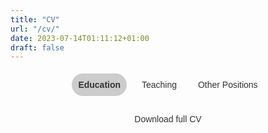 ```yaml
---
title: "CV"
url: "/cv/"
date: 2023-07-14T01:11:12+01:00
draft: false
---
```


<script src="https://code.jquery.com/jquery-3.6.0.min.js"></script>
<script>
$(document).ready(function() {
  $(".tab_content").hide();
  $(".tabs li:first").addClass("active").show();
  $(".tab_content:first").show();

  $(".tabs li").click(function() {
    $(".tabs li").removeClass("active");
    $(this).addClass("active");
    $(".tab_content").hide();

    var activeTab = $(this).find("a").attr("href");
    $(activeTab).fadeIn();
    return false;
  });
});
</script>

<style>
@import url('https://fonts.googleapis.com/css2?family=Source+Sans+3&display=swap');

.tabs {
  list-style-type: none;
  margin: 0;
  padding: 0;
  text-align: center;
  font-family: 'Source Sans 3', sans-serif;
}

.tabs li {
  display: inline-block;
  margin: 5px;
}

.tabs li a {
  display: block;
  padding: 10px;
  background-color: transparent;
  color: #333;
  text-decoration: none;
  border-radius: 50px;
}

.tabs li a:hover, .tabs li.active a {
  background-color: #ccc;
  font-weight: bold;
}

.tab_content {
  display: none;
  padding: 20px;
  background-color: transparent;
}

.education-item {
  margin-bottom: 20px;
  padding: 20px;
  border: 1px solid #ccc;
  border-radius: 5px;
  font-family: 'Source Sans 3', sans-serif;
  background: transparent;
  position: relative;
}

.education-header {
  display: flex;
  align-items: center;
  margin-bottom: 10px;
}

.education-header img {
  width: 100px;
  height: 100px;
  margin-right: 20px;
}

.education-header div {
  display: flex;
  flex-direction: column;
  justify-content: space-between;
}

.education-item h3 {
  font-size: 20px;
  font-weight: bold;
  margin: 0;
  padding: 0;
  line-height: 1;
}

.education-item p {
  margin: -10;
  padding: 0;
  line-height: 1;
}

.download-button {
  display: block;
  width: 200px;
  margin: 0 auto;
  text-align: center;
  padding: 10px;
  border-radius: 20px;
  background-color: transparent;
  color: #333;
  text-decoration: none;
  font-family: 'Source Sans 3', sans-serif;
}

.download-button:hover {
  background-color: #333;
}
</style>

<ul class="tabs">
  <li class="active"><a href="#education">Education</a></li>
  <li><a href="#teaching">Teaching</a></li>
  <li><a href="#other_positions">Other Positions</a></li>
</ul>

<div class="tab_container">

<div id="education" class="tab_content">

  <div class="education-item">
    <div class="education-header">
      <img src="https://upload.wikimedia.org/wikipedia/commons/thumb/4/47/RS9327_LBS_Standard_Logo_RGB_AW-hpr.jpg/1920px-RS9327_LBS_Standard_Logo_RGB_AW-hpr.jpg" alt="London Business School Logo">
      <div>
        <h3>London Business School</h3>
        <p>PhD in Economics</p>
        <p>2022 - Current</p>
        <p>Supervisor: Paolo Surico</p>
      </div>
    </div>
  </div>

  <div class="education-item">
    <div class="education-header">
      <img src="https://upload.wikimedia.org/wikipedia/commons/thumb/5/51/LSE_Logo.svg/638px-LSE_Logo.svg.png" alt="LSE Logo">
      <div>
        <h3>London School of Economics and Political Science</h3>
        <p>MSc in Economics</p>
        <p>2019 - 2020</p>
      </div>
    </div>
  </div>

  <div class="education-item">
    <div class="education-header">
      <img src="https://upload.wikimedia.org/wikipedia/commons/thumb/5/51/LSE_Logo.svg/638px-LSE_Logo.svg.png" alt="LSE Logo">
      <div>
        <h3>London School of Economics and Political Science</h3>
        <p>BSc in Economics</p>
        <p>2016 - 2019</p>
      </div>
    </div>
  </div>

</div>
</div>

<div id="teaching" class="tab_content">

  <div class="education-item">
    <div class="education-header">
      <img src="https://upload.wikimedia.org/wikipedia/commons/thumb/4/47/RS9327_LBS_Standard_Logo_RGB_AW-hpr.jpg/1920px-RS9327_LBS_Standard_Logo_RGB_AW-hpr.jpg" alt="London Business School Logo">
      <div>
        <h3>London Business School</h3>
        <p>Teaching Assistant for P233 Macreoconomics II</p>
        <p>2024 - Current</p>
        <p>Instructor: Paolo Surico</p>
      </div>
    </div>
  </div>

</div>

<div id="other_positions" class="tab_content">

  <div class="education-item">
    <div class="education-header">
    <img src="https://cdn-ukwest.onetrust.com/logos/f79a60b0-1d16-4114-aa58-3f05dec13dd2/456b4352-7aaf-4e03-b3c8-439d63b7e437/0daef2ad-b42e-4bdc-8290-73d8f8f843da/PA_Logo_2022_800px.png" alt="PA Consulting Logo">
      <div>
        <h3>PA Consulting</h3>
        <p>Economist</p>
        <p>2021 - 2022</p>
      </div>
    </div>
  </div>

  <div class="education-item">
    <div class="education-header">
    <img src="https://upload.wikimedia.org/wikipedia/commons/thumb/4/47/RS9327_LBS_Standard_Logo_RGB_AW-hpr.jpg/1920px-RS9327_LBS_Standard_Logo_RGB_AW-hpr.jpg" alt="London Business School Logo">
      <div>
        <h3>London Business School</h3>
        <p>Research Assistant to Hélène Rey and Vania Stavrakeva</p>
        <p>2020 - 2021</p>
      </div>
    </div>
  </div>

</div>


<a href="https://github.com/willhotten/CV/blob/677e6679bf4f5ad77df92865b7c68071880a36d9/CV%20Will%20Hotten.pdf" class="download-button">Download full CV</a>